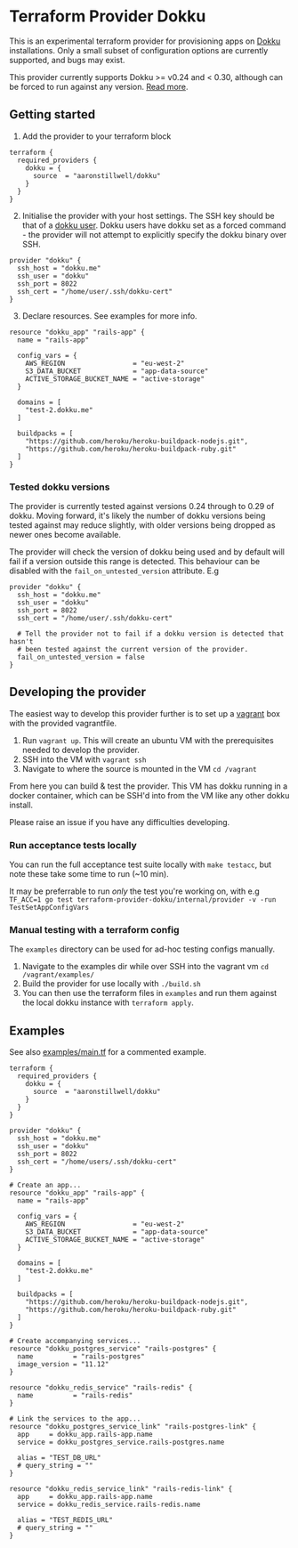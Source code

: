 # Terraform Provider Dokku

This is an experimental terraform provider for provisioning apps on [Dokku](https://dokku.com/) installations. Only a small subset of configuration options are currently supported, and bugs may exist.

This provider currently supports Dokku >= v0.24 and < 0.30, although can be forced to run against any version. [Read more](#Tested-dokku-versions).

## Getting started

1. Add the provider to your terraform block

```hcl
terraform {
  required_providers {
    dokku = {
      source  = "aaronstillwell/dokku"
    }
  }
}
```

2. Initialise the provider with your host settings. The SSH key should be that of a [dokku user](https://dokku.com/docs/deployment/user-management/). Dokku users have dokku set as a forced command - the provider will not attempt to explicitly specify the dokku binary over SSH.

```hcl
provider "dokku" {
  ssh_host = "dokku.me"
  ssh_user = "dokku"
  ssh_port = 8022
  ssh_cert = "/home/user/.ssh/dokku-cert"
}
```

3. Declare resources. See examples for more info.

```hcl
resource "dokku_app" "rails-app" {
  name = "rails-app"

  config_vars = {
    AWS_REGION                 = "eu-west-2"
    S3_DATA_BUCKET             = "app-data-source"
    ACTIVE_STORAGE_BUCKET_NAME = "active-storage"
  }

  domains = [
    "test-2.dokku.me"
  ]

  buildpacks = [
    "https://github.com/heroku/heroku-buildpack-nodejs.git",
    "https://github.com/heroku/heroku-buildpack-ruby.git"
  ]
}
```

### Tested dokku versions

The provider is currently tested against versions 0.24 through to 0.29 of dokku. Moving forward, it's likely the number of dokku versions being tested against may reduce slightly, with older versions being dropped as newer ones become available.

The provider will check the version of dokku being used and by default will fail if a version outside this range is detected. This behaviour can be disabled with the `fail_on_untested_version` attribute. E.g

```hcl
provider "dokku" {
  ssh_host = "dokku.me"
  ssh_user = "dokku"
  ssh_port = 8022
  ssh_cert = "/home/user/.ssh/dokku-cert"
  
  # Tell the provider not to fail if a dokku version is detected that hasn't
  # been tested against the current version of the provider.
  fail_on_untested_version = false
}
```

## Developing the provider

The easiest way to develop this provider further is to set up a [vagrant](https://www.vagrantup.com/) box with the provided vagrantfile.

1. Run `vagrant up`. This will create an ubuntu VM with the prerequisites needed to develop the provider.
1. SSH into the VM with `vagrant ssh`
1. Navigate to where the source is mounted in the VM `cd /vagrant`

From here you can build & test the provider. This VM has dokku running in a docker container, which can be SSH'd into from the VM like any other dokku install.

Please raise an issue if you have any difficulties developing.

### Run acceptance tests locally

You can run the full acceptance test suite locally with `make testacc`, but note these take some time to run (~10 min).

It may be preferrable to run _only_ the test you're working on, with e.g `TF_ACC=1 go test terraform-provider-dokku/internal/provider -v -run TestSetAppConfigVars`

### Manual testing with a terraform config

The `examples` directory can be used for ad-hoc testing configs manually. 

1. Navigate to the examples dir while over SSH into the vagrant vm `cd /vagrant/examples/`
1. Build the provider for use locally with `./build.sh`
1. You can then use the terraform files in `examples` and run them against the local dokku instance with `terraform apply`.

## Examples

See also [examples/main.tf](./examples/main.tf) for a commented example.

```hcl
terraform {
  required_providers {
    dokku = {
      source  = "aaronstillwell/dokku"
    }
  }
}

provider "dokku" {
  ssh_host = "dokku.me"
  ssh_user = "dokku"
  ssh_port = 8022
  ssh_cert = "/home/users/.ssh/dokku-cert"
}

# Create an app...
resource "dokku_app" "rails-app" {
  name = "rails-app"

  config_vars = {
    AWS_REGION                 = "eu-west-2"
    S3_DATA_BUCKET             = "app-data-source"
    ACTIVE_STORAGE_BUCKET_NAME = "active-storage"
  }

  domains = [
    "test-2.dokku.me"
  ]

  buildpacks = [
    "https://github.com/heroku/heroku-buildpack-nodejs.git",
    "https://github.com/heroku/heroku-buildpack-ruby.git"
  ]
}

# Create accompanying services...
resource "dokku_postgres_service" "rails-postgres" {
  name          = "rails-postgres"
  image_version = "11.12"
}

resource "dokku_redis_service" "rails-redis" {
  name          = "rails-redis"
}

# Link the services to the app...
resource "dokku_postgres_service_link" "rails-postgres-link" {
  app     = dokku_app.rails-app.name
  service = dokku_postgres_service.rails-postgres.name

  alias = "TEST_DB_URL"
  # query_string = ""
}

resource "dokku_redis_service_link" "rails-redis-link" {
  app     = dokku_app.rails-app.name
  service = dokku_redis_service.rails-redis.name

  alias = "TEST_REDIS_URL"
  # query_string = ""
}
```
